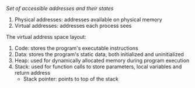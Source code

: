*Set of accessible addresses and their states*
1. Physical addresses: addresses available on physical memory
2. Virtual addresses: addresses each process sees

The virtual address space layout:
1. Code: stores the program's executable instructions
2. Data: stores the program's static data, both initialized and uninitialized
3. Heap: used for dynamically allocated memory during program execution
4. Stack: used for function calls to store parameters, local variables and return address
	- Stack pointer: points to top of the stack